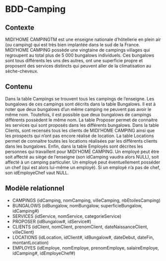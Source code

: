# BDD-Camping

## Contexte
MIDI’HOME CAMPINGTM est une enseigne nationale d’hôtellerie en plein air (ou camping) qui
est très bien implantée dans le sud de la France. MIDI’HOME CAMPING possède une vingtaine
de campings villages qui regroupent au total plus de 5 000 bungalows individuels. Ces
bungalows sont tous différents les uns des autres, ont une superficie propre et proposent des
services distincts qui peuvent aller de la climatisation au sèche-cheveux.

## Contenu
Dans la table Campings se trouvent tous les campings de l’enseigne. Les bungalows de ces
campings sont décrits dans la table Bungalows. Il est à noter que deux bungalows d’un
même camping ne peuvent pas avoir le même nom. Toutefois, il est possible que deux
bungalows de campings différents possèdent le même nom. La table Proposer permet de
connaitre les services qui sont proposés dans les différents bungalows.
Dans la table Clients, sont recensés tous les clients de MIDI’HOME CAMPING ainsi que les
prospects qui n’ont pas encore réalisé de location. La table Locations permet de connaitre
toutes les locations réalisées par les différents clients dans les bungalows.
Enfin, dans la table Employés sont décrites les personnes qui travaillent pour MIDI’HOME
CAMPING. Un employé peut être soit affecté au siège de l’enseigne (son idCamping vaudra
alors NULL), soit affecté à un camping particulier.
Un employé peut éventuellement posséder un chef (qui est alors lui-même un employé). Si un
employé n’a pas de chef, son idEmployeChef vaut NULL.

## Modèle relationnel
  * CAMPINGS (idCamping, nomCamping, villeCamping, nbEtoilesCamping)
  * BUNGALOWS (idBungalow, nomBungalow, superficieBungalow, idCamping#)
  * SERVICES (idService, nomService, categorieService)
  * PROPOSER (idBungalow#, idService#)
  * CLIENTS (idClient, nomClient, prenomClient, dateNaissanceClient, villeClient)
  * LOCATIONS (idLocation, idClient#, idBungalow#, dateDebut, dateFin, montantLocation)
  * EMPLOYES (idEmploye, nomEmploye, prenomEmploye, salaireEmploye, idCamping#, idEmployeChef#)
